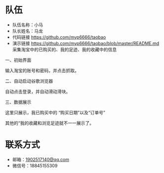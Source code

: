 # 队伍

- 队伍名称：小马
- 队长姓名：马龙
- 代码链接 https://github.com/myp6666/taobao
- 演示链接 https://github.com/myp6666/taobao/blob/master/README.md
采集淘宝中的已购买的、我的足迹、我的收藏中的信息

一、初始界面

输入淘宝的账号和密码，并点击抓取。

二、自动启动谷歌浏览器

自动点击登录，并自动滑动滑块。

三、数据展示


这里只展示，我已购买中的 “购买日期”以及“订单号”

其他的“我的收藏和浏览足迹就不一一展示了。

# 联系方式

- 邮箱：1902517140@qq.com
- 微信号：18845155309
